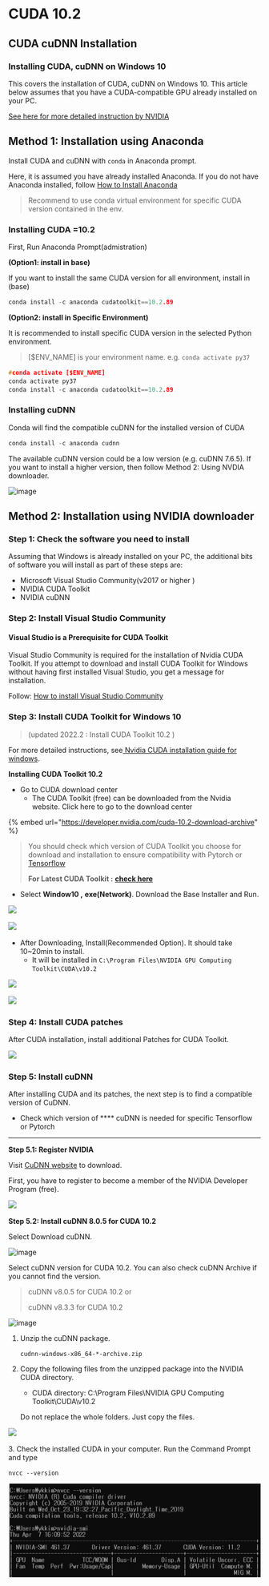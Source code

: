 # CUDA 10.2

## CUDA cuDNN Installation

### Installing CUDA, cuDNN on Windows 10

This covers the installation of CUDA, cuDNN on Windows 10. This article below assumes that you have a CUDA-compatible GPU already installed on your PC.

[See here for more detailed instruction by NVIDIA](https://docs.nvidia.com/cuda/cuda-installation-guide-microsoft-windows/index.html)

## Method 1: Installation using Anaconda

Install CUDA and cuDNN with `conda` in Anaconda prompt.

Here, it is assumed you have already installed Anaconda. If you do not have Anaconda installed, follow [How to Install Anaconda](https://ykkim.gitbook.io/dlip/dlip-installation-guide/cuda-installation)

> Recommend to use conda virtual environment for specific CUDA version contained in the env.

### Installing CUDA =10.2

First, Run Anaconda Prompt(admistration)

**(Option1: install in base)**

If you want to install the same CUDA version for all environment, install in (base)

```c
conda install -c anaconda cudatoolkit==10.2.89
```

**(Option2: install in Specific Environment)**

It is recommended to install specific CUDA version in the selected Python environment.

> \[$ENV\_NAME] is your environment name. e.g. `conda activate py37`

```c
#conda activate [$ENV_NAME]
conda activate py37
conda install -c anaconda cudatoolkit==10.2.89
```

###

### Installing cuDNN

Conda will find the compatible cuDNN for the installed version of CUDA

```c
conda install -c anaconda cudnn
```

The available cuDNN version could be a low version (e.g. cuDNN 7.6.5). If you want to install a higher version, then follow Method 2: Using NVDIA downloader.

![image](https://user-images.githubusercontent.com/38373000/162138066-87f63943-66f7-49b3-836e-f7423bba69e2.png)

##

## Method 2: Installation using NVIDIA downloader

### Step 1: Check the software you need to install <a href="#0330" id="0330"></a>

Assuming that Windows is already installed on your PC, the additional bits of software you will install as part of these steps are:

* Microsoft Visual Studio Community(v2017 or higher )
* NVIDIA CUDA Toolkit
* NVIDIA cuDNN

### &#x20;<a href="#d390" id="d390"></a>

### Step 2: Install Visual Studio Community <a href="#d390" id="d390"></a>

#### Visual Studio is a Prerequisite for CUDA Toolkit <a href="#bf6e" id="bf6e"></a>

Visual Studio Community is required for the installation of Nvidia CUDA Toolkit. If you attempt to download and install CUDA Toolkit for Windows without having first installed Visual Studio, you get a message for installation.

Follow: [How to install Visual Studio Community](../ide/visual-studio-community.md#how-to-install)

### &#x20;<a href="#2582" id="2582"></a>

### Step 3: Install CUDA Toolkit for Windows 10 <a href="#2582" id="2582"></a>

> (updated 2022.2 : Install CUDA Toolkit 10.2 )

For more detailed instructions, see[ Nvidia CUDA installation guide for windows](https://docs.nvidia.com/cuda/cuda-installation-guide-microsoft-windows/index.html).

**Installing CUDA Toolkit 10.2**

* Go to CUDA download center
  * The CUDA Toolkit (free) can be downloaded from the Nvidia website. Click here to go to the download center

{% embed url="https://developer.nvidia.com/cuda-10.2-download-archive" %}

> You should check which version of CUDA Toolkit you choose for download and installation to ensure compatibility with Pytorch or [Tensorflow](https://www.tensorflow.org/install/gpu)
>
> **For Latest CUDA Toolkit :** [**check here**](https://developer.nvidia.com/cuda-downloads)

* Select **Window10 ,** **exe(Network)**. Download the Base Installer and Run.

![](<../../.gitbook/assets/image (106).png>)

![](<../../.gitbook/assets/image (111).png>)

* After Downloading, Install(Recommended Option). It should take 10\~20min to install.
  * It will be installed in `C:\Program Files\NVIDIA GPU Computing Toolkit\CUDA\v10.2`

![](<../../.gitbook/assets/image (139).png>)

![](<../../.gitbook/assets/image (117).png>)

### Step 4: Install CUDA patches <a href="#3873" id="3873"></a>

After CUDA installation, install additional Patches for CUDA Toolkit.

![](<../../.gitbook/assets/image (125).png>)

### Step 5: Install cuDNN <a href="#3fc4" id="3fc4"></a>

After installing CUDA and its patches, the next step is to find a compatible version of CuDNN.

* Check which version of \*\*\*\* cuDNN is needed for specific Tensorflow or Pytorch

***

**Step 5.1: Register NVIDIA**

Visit [CuDNN website](https://developer.nvidia.com/cudnn) to download.

First, you have to register to become a member of the NVIDIA Developer Program (free).

![](https://miro.medium.com/max/1803/1\*cXR4ODZGhaoR1rXRmvbU6A.png)

**Step 5.2: Install cuDNN 8.0.5 for CUDA 10.2**

Select Download cuDNN.

![image](https://user-images.githubusercontent.com/38373000/162129708-5dbc70fe-f74c-45c8-af3a-2cf8b6fec75e.png)

Select cuDNN version for CUDA 10.2. You can also check cuDNN Archive if you cannot find the version.

> cuDNN v8.0.5 for CUDA 10.2 or
>
> cuDNN v8.3.3 for CUDA 10.2

![image](https://user-images.githubusercontent.com/38373000/162131292-cfe61536-a14a-43fd-8a8d-aa728ae79533.png)

1.  Unzip the cuDNN package.

    ```
    cudnn-windows-x86_64-*-archive.zip
    ```
2.  Copy the following files from the unzipped package into the NVIDIA CUDA directory.

    * CUDA directory: C:\Program Files\NVIDIA GPU Computing Toolkit\CUDA\v10.2

    Do not replace the whole folders. Just copy the files.

![](https://user-images.githubusercontent.com/38373000/162139770-10184974-4eb4-408c-8ef6-e34a550a918b.png)

3\. Check the installed CUDA in your computer. Run the Command Prompt and type

```
nvcc --version
```

![](<../../.gitbook/assets/image (148).png>)
